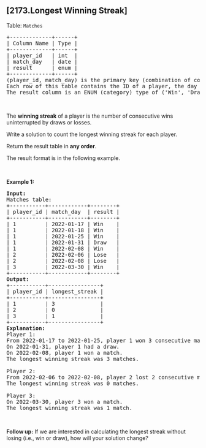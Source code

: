 ## [2173.Longest Winning Streak]
<p>Table: <code>Matches</code></p>

<pre>
+-------------+------+
| Column Name | Type |
+-------------+------+
| player_id   | int  |
| match_day   | date |
| result      | enum |
+-------------+------+
(player_id, match_day) is the primary key (combination of columns with unique values) for this table.
Each row of this table contains the ID of a player, the day of the match they played, and the result of that match.
The result column is an ENUM (category) type of (&#39;Win&#39;, &#39;Draw&#39;, &#39;Lose&#39;).
</pre>

<p>&nbsp;</p>

<p>The <strong>winning streak</strong> of a player is the number of consecutive wins uninterrupted by draws or losses.</p>

<p>Write a solution to count the longest winning streak for each player.</p>

<p>Return the result table in <strong>any order</strong>.</p>

<p>The&nbsp;result format is in the following example.</p>

<p>&nbsp;</p>
<p><strong class="example">Example 1:</strong></p>

<pre>
<strong>Input:</strong> 
Matches table:
+-----------+------------+--------+
| player_id | match_day  | result |
+-----------+------------+--------+
| 1         | 2022-01-17 | Win    |
| 1         | 2022-01-18 | Win    |
| 1         | 2022-01-25 | Win    |
| 1         | 2022-01-31 | Draw   |
| 1         | 2022-02-08 | Win    |
| 2         | 2022-02-06 | Lose   |
| 2         | 2022-02-08 | Lose   |
| 3         | 2022-03-30 | Win    |
+-----------+------------+--------+
<strong>Output:</strong> 
+-----------+----------------+
| player_id | longest_streak |
+-----------+----------------+
| 1         | 3              |
| 2         | 0              |
| 3         | 1              |
+-----------+----------------+
<strong>Explanation:</strong> 
Player 1:
From 2022-01-17 to 2022-01-25, player 1 won 3 consecutive matches.
On 2022-01-31, player 1 had a draw.
On 2022-02-08, player 1 won a match.
The longest winning streak was 3 matches.

Player 2:
From 2022-02-06 to 2022-02-08, player 2 lost 2 consecutive matches.
The longest winning streak was 0 matches.

Player 3:
On 2022-03-30, player 3 won a match.
The longest winning streak was 1 match.
</pre>

<p>&nbsp;</p>
<p><strong>Follow up:</strong> If we are interested in calculating the longest streak without losing (i.e., win or draw), how will your solution change?</p>
